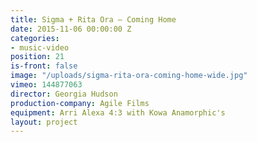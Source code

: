 ```yaml
---
title: Sigma + Rita Ora — Coming Home
date: 2015-11-06 00:00:00 Z
categories:
- music-video
position: 21
is-front: false
image: "/uploads/sigma-rita-ora-coming-home-wide.jpg"
vimeo: 144877063
director: Georgia Hudson
production-company: Agile Films
equipment: Arri Alexa 4:3 with Kowa Anamorphic's
layout: project
---
```



